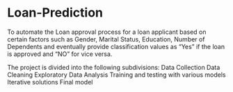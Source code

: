 # Loan-Prediction

To automate the Loan approval process for a loan applicant based on certain factors such as Gender, Marital Status, Education, Number of Dependents and eventually provide classification values as “Yes” if the loan is approved and “NO” for vice versa.

The project is divided into the following subdivisions:
Data Collection
Data Cleaning
Exploratory Data Analysis
Training and testing with various models
Iterative solutions
Final model
